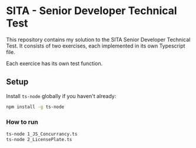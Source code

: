 # SITA - Senior Developer Technical Test

This repository contains my solution to the SITA Senior Developer Technical Test.
It consists of two exercises, each implemented in its own Typescript file.

Each exercice has its own test function.

## Setup

Install `ts-node` globally if you haven't already:

```bash
npm install -g ts-node
```

### How to run

```bash
ts-node 1_JS_Concurrancy.ts
ts-node 2_LicensePlate.ts
```
